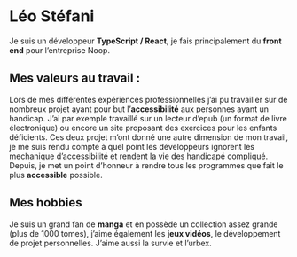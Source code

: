 Léo Stéfani
=============

Je suis un développeur **<Link to="/skills/typescript">TypeScript</Link> / <Link to="/skills/react">React</Link>**, je fais principalement du **front end** pour l’entreprise Noop.

Mes valeurs au travail :
------------------------

Lors de mes différentes expériences professionnelles j’ai pu travailler sur de nombreux projet ayant pour but l’**<Link to="skills/accessibility">accessibilité</Link>** aux personnes ayant un handicap. J’ai par exemple travaillé sur un lecteur d’epub (un format de livre électronique) ou encore un site proposant des exercices pour les enfants déficients. Ces deux projet m’ont donné une autre dimension de mon travail, je me suis rendu compte à quel point les développeurs ignorent les mechanique d’accessibilité et rendent la vie des handicapé compliqué. Depuis, je met un point d’honneur à rendre tous les programmes que fait le plus **<Link to="skills/accessibility">accessible</Link>** possible.

Mes hobbies
-----------

Je suis un grand fan de **manga** et en possède un collection assez grande (plus de 1000 tomes), j’aime également les **jeux vidéos**, le développement de projet personnelles.
J’aime aussi la survie et l’urbex.